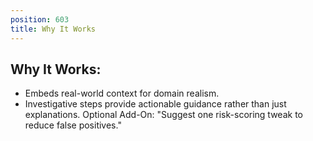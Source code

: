 ```yaml
---
position: 603
title: Why It Works
---
```


## Why It Works:

- Embeds real-world context for domain realism.
- Investigative steps provide actionable guidance rather than just explanations.
Optional Add-On: "Suggest one risk-scoring tweak to reduce false positives."